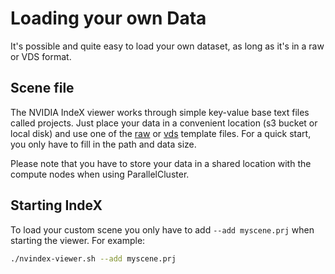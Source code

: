 # Loading your own Data

It's possible and quite easy to load your own dataset, as long as it's in a raw or VDS format.

## Scene file

The NVIDIA IndeX viewer works through simple key-value base text files called projects. Just place your data in a convenient location (s3 bucket or local disk) and use one of the [raw](../resources/scene_template_raw.prj) or [vds](../resources/scene_template_vds.prj) template files. For a quick start, you only have to fill in the path and data size.

Please note that you have to store your data in a shared location with the compute nodes when using ParallelCluster.

## Starting IndeX

To load your custom scene you only have to add `--add myscene.prj` when starting the viewer. For example:

```sh
./nvindex-viewer.sh --add myscene.prj
```
